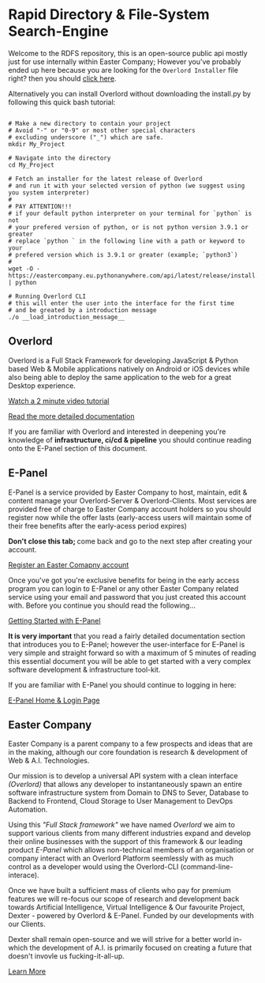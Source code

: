 # Rapid Directory & File-System Search-Engine

Welcome to the RDFS repository, this is an open-source public api mostly just for use internally within Easter Company; However you've probably ended up here because you are looking for the `Overlord Installer` file right? then you should [click here](https://www.easter.company/documentation/overlord/download).

Alternatively you can install Overlord without downloading the install.py by following this quick bash tutorial:
```#bash

# Make a new directory to contain your project 
# Avoid "-" or "0-9" or most other special characters
# excluding underscore ("_") which are safe. 
mkdir My_Project

# Navigate into the directory
cd My_Project

# Fetch an installer for the latest release of Overlord
# and run it with your selected version of python (we suggest using you system interpreter)
#
# PAY ATTENTION!!!
# if your default python interpreter on your terminal for `python` is not 
# your prefered version of python, or is not python version 3.9.1 or greater
# replace `python ` in the following line with a path or keyword to your 
# prefered version which is 3.9.1 or greater (example; `python3`)
#
wget -O - https://eastercompany.eu.pythonanywhere.com/api/latest/release/install.py | python

# Running Overlord CLI
# this will enter the user into the interface for the first time
# and be greated by a introduction message
./o __load_introduction_message__

```

## Overlord

Overlord is a Full Stack Framework for developing JavaScript & Python based Web & Mobile applications natively on Android or iOS devices while also being able to deploy the same application to the web for a great Desktop experience.

[Watch a 2 minute video tutorial](www.easter.company/documentation/overlord?index=0&autoplay=true)

[Read the more detailed documentation](www.easter.company/documentation/overlord?index=0)

If you are familiar with Overlord and interested in deepening you're knowledge of **infrastructure, ci/cd & pipeline** you should continue reading onto the E-Panel section of this document.

## E-Panel

E-Panel is a service provided by Easter Company to host, maintain, edit & content manage your Overlord-Server & Overlord-Clients. Most services are provided free of charge to Easter Company account holders so you should register now while the offer lasts (early-access users will maintain some of their free benefits after the early-acess period expires)

<b> Don't close this tab; </b> come back and go to the next step after creating your account.

[Register an Easter Comapny account](https://www.easter.company/new-account)

Once you've got you're exclusive benefits for being in the early access program you can login to E-Panel or any other Easter Company related service using your email and password that you just created this account with. Before you continue you should read the following...

[Getting Started with E-Panel](https://www.easter.company/documentation/e-panel?index=0)

<b>It is very important</b> that you read a fairly detailed documentation section that introduces you to E-Panel; however the user-interface for E-Panel is very simple and straight forward so with a maximum of 5 minutes of reading this essential document you will be able to get started with a very complex software development & infrastructure tool-kit.

If you are familiar with E-Panel you should continue to logging in here:

[E-Panel Home & Login Page](https://www.easter.company/e-panel)

## Easter Company

Easter Company is a parent company to a few prospects and ideas that are in the making, although our core foundation is research & development of Web & A.I. Technologies.

Our mission is to develop a universal API system with a clean interface *(Overlord)* that allows any developer to instantaneously spawn an entire software infrastructure system from Domain to DNS to Sever, Database to Backend to Frontend, Cloud Storage to User Management to DevOps Automation.

Using this *"Full Stack framework"* we have named *Overlord* we aim to support various clients from many different industries expand and develop their online businesses with the support of this framework & our leading product *E-Panel* which allows non-technical members of an organisation or company interact with an Overlord Platform seemlessly with as much control as a developer would using the Overlord-CLI (command-line-interace).

Once we have built a sufficient mass of clients who pay for premium features we will re-focus our scope of research and development back towards Artificial Intelligence, Virtual Intelligence & Our favourite Project, Dexter - powered by Overlord & E-Panel. Funded by our developments with our Clients.

Dexter shall remain open-source and we will strive for a better world in-which the development of A.I. is primarily focused on creating a future that doesn't invovle us fucking-it-all-up.

[Learn More](https://www.easter.company)

